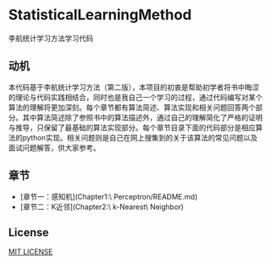 # StatisticalLearningMethod
李航统计学习方法学习代码

## 动机
本代码基于李航统计学习方法（第二版），本项目的初衷是帮助初学者将书中晦涩的理论与代码实践相结合，同时也是我自己一个学习的过程，通过代码编写对某个算法的理解将更加深刻。每个章节都有算法简述、算法实现和相关问题回答两个部分。其中算法简述除了参照书中的算法描述外，通过自己的理解简化了严格的证明与推导，只保留了最基础的算法实现部分。每个章节目录下面的代码部分是相应算法的python实现。相关问题则是自己在网上搜集到的关于该算法的常见问题以及面试问题解答，供大家参考。

## 章节
- [章节一：感知机](Chapter1:\ Perceptron/README.md)
- [章节二：K近邻](Chapter2:\ k-Nearest\ Neighbor)

## License
[MIT LICENSE](README.md)

